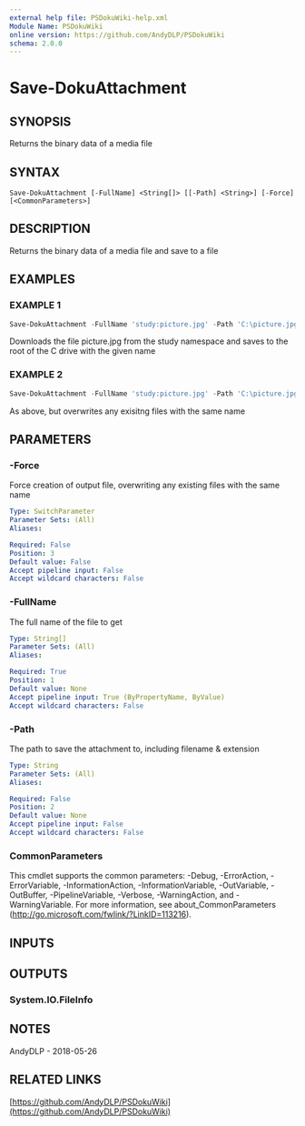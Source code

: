```yaml
---
external help file: PSDokuWiki-help.xml
Module Name: PSDokuWiki
online version: https://github.com/AndyDLP/PSDokuWiki
schema: 2.0.0
---
```


# Save-DokuAttachment

## SYNOPSIS
Returns the binary data of a media file

## SYNTAX

```
Save-DokuAttachment [-FullName] <String[]> [[-Path] <String>] [-Force] [<CommonParameters>]
```

## DESCRIPTION
Returns the binary data of a media file and save to a file

## EXAMPLES

### EXAMPLE 1
```powershell
Save-DokuAttachment -FullName 'study:picture.jpg' -Path 'C:\picture.jpg'
```

Downloads the file picture.jpg from the study namespace and saves to the root of the C drive with the given name

### EXAMPLE 2
```powershell
Save-DokuAttachment -FullName 'study:picture.jpg' -Path 'C:\picture.jpg' -Force
```

As above, but overwrites any exisitng files with the same name

## PARAMETERS

### -Force
Force creation of output file, overwriting any existing files with the same name

```yaml
Type: SwitchParameter
Parameter Sets: (All)
Aliases:

Required: False
Position: 3
Default value: False
Accept pipeline input: False
Accept wildcard characters: False
```

### -FullName
The full name of the file to get

```yaml
Type: String[]
Parameter Sets: (All)
Aliases:

Required: True
Position: 1
Default value: None
Accept pipeline input: True (ByPropertyName, ByValue)
Accept wildcard characters: False
```

### -Path
The path to save the attachment to, including filename & extension

```yaml
Type: String
Parameter Sets: (All)
Aliases:

Required: False
Position: 2
Default value: None
Accept pipeline input: False
Accept wildcard characters: False
```

### CommonParameters
This cmdlet supports the common parameters: -Debug, -ErrorAction, -ErrorVariable, -InformationAction, -InformationVariable, -OutVariable, -OutBuffer, -PipelineVariable, -Verbose, -WarningAction, and -WarningVariable. For more information, see about_CommonParameters (http://go.microsoft.com/fwlink/?LinkID=113216).

## INPUTS

## OUTPUTS

### System.IO.FileInfo
## NOTES
AndyDLP - 2018-05-26

## RELATED LINKS

[https://github.com/AndyDLP/PSDokuWiki](https://github.com/AndyDLP/PSDokuWiki)

